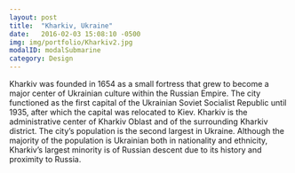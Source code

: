 ```yaml
---
layout: post
title:  "Kharkiv, Ukraine"
date:   2016-02-03 15:08:10 -0500
img: img/portfolio/Kharkiv2.jpg
modalID: modalSubmarine
category: Design
---
```

Kharkiv was founded in 1654 as a small fortress that grew to become a major center of Ukrainian culture within the Russian Empire.  The city functioned as the first capital of the Ukrainian Soviet Socialist Republic until 1935, after which the capital was relocated to Kiev. Kharkiv is the administrative center of Kharkiv Oblast and of the surrounding Kharkiv district.  The city’s population is the second largest in Ukraine.  Although the majority of the population is Ukrainian both in nationality and ethnicity, Kharkiv’s largest minority is of Russian descent due to its history and proximity to Russia.

[flat-icons-link]: https://sellfy.com/p/8Q9P/jV3VZ/

